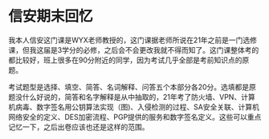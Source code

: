 # 信安期末回忆

我本人信安这门课是WYX老师教授的，这门课据老师所说在21年之前是一门选修课，但我这届是3学分的必修，之后会不会更改我就不得而知了。这门课整体考的都比较好，班上很多在90分附近的同学，因为考试几乎全部是考前知识点的原题。

考试题型是选择、填空、简答、名词解释、问答五个本部分各20分。选填都是原题没什么好说的，简答和名字解释是从中抽取的，21年考了防火墙、VPN、计算机病毒、数字签名用公钥算法实现（图)、入侵检测的过程、SA安全关联、计算机网络安全的定义、DES加密流程、PGP提供的服务和数字签名定义。这些可以重点记忆一下，之后出卷应该也还是这样的范围。